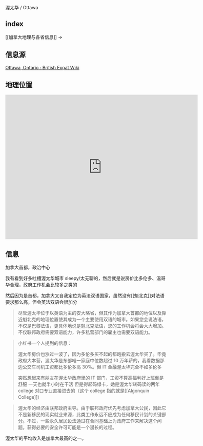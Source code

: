 渥太华 / Ottawa

## index

[[加拿大地理与各省信息]] ->

## 信息源

[Ottawa, Ontario : British Expat Wiki](https://britishexpats.com/wiki/Ottawa,_Ontario)


## 地理位置

<iframe src="https://www.google.com/maps/embed?pb=!1m18!1m12!1m3!1d152008.31569221948!2d-75.85572520604313!3d45.39001691383961!2m3!1f0!2f0!3f0!3m2!1i1024!2i768!4f13.1!3m3!1m2!1s0x4cce05b25f5113af%3A0x8a6a51e131dd15ed!2z5Yqg5ou_5aSn5a6J5aSn55Wl55yB5ril5aSq5Y2O!5e0!3m2!1szh-CN!2sus!4v1676450740784!5m2!1szh-CN!2sus" width="600" height="450" style="border:0;" allowfullscreen="" loading="lazy" referrerpolicy="no-referrer-when-downgrade"></iframe>

## 信息

加拿大首都，政治中心

我有看到好多吐槽渥太华城市 sleepy/太无聊的，然后就是说房价比多伦多、温哥华合理，政府工作机会比较多之类的

然后因为是首都，加拿大又自我定位为英法双语国家，虽然没有[[魁北克]]对法语要求那么高，但会英法双语会很加分

>尽管渥太华位于以英语为主的安大略省，但其作为加拿大首都的地位以及靠近魁北克的地理位置使其成为一个主要使用双语的城市。如果您会说法语，不仅是巴黎法语，更具体地说是魁北克法语，您的工作机会将会大大增加。不仅联邦政府需要双语能力，许多私营部门的雇主也需要双语能力。[](https://britishexpats.com/wiki/Ottawa,_Ontario)


> 小红书一个人提到的信息：
> 
> 渥太华房价也涨过一波了，因为多伦多买不起的都跑搬去渥太华买了。毕竟政府大本营，渥太华是东部唯一家庭中位数超过 10 万年薪的，我看数据那边公交车司机工资都比多伦多高 30%。但 IT 金融渥太华完全不如多伦多
> 
> 突然想起来有朋友在渥太华政府里的 IT 部门，工资不算高福利好上班倒是舒服 一天也就半小时在干活 但是得起码绿卡，她是渥太华转码读的两年 college 对口专业直接进去的（这个 college 指的就是[[Algonquin College]]）


>渥太华的经济由联邦政府主导。由于联邦政府优先考虑加拿大公民，因此它不是新移民的现实就业来源，此类工作永远不应成为任何移民计划的关键部分。不过，一些永久居民设法通过在合同基础上为政府工作来解决这个问题。获得必要的安全许可可能是一个漫长的过程。
>
渥太华的平均收入是加拿大最高的之一。